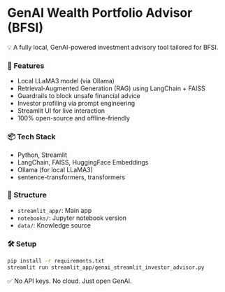 # GenAI Wealth Portfolio Advisor (BFSI)

💡 A fully local, GenAI-powered investment advisory tool tailored for BFSI.

### 🚀 Features
- Local LLaMA3 model (via Ollama)
- Retrieval-Augmented Generation (RAG) using LangChain + FAISS
- Guardrails to block unsafe financial advice
- Investor profiling via prompt engineering
- Streamlit UI for live interaction
- 100% open-source and offline-friendly

### 📦 Tech Stack
- Python, Streamlit
- LangChain, FAISS, HuggingFace Embeddings
- Ollama (for local LLaMA3)
- sentence-transformers, transformers

### 📂 Structure
- `streamlit_app/`: Main app
- `notebooks/`: Jupyter notebook version
- `data/`: Knowledge source

### 🛠️ Setup
```bash
pip install -r requirements.txt
streamlit run streamlit_app/genai_streamlit_investor_advisor.py
```

✅ No API keys. No cloud. Just open GenAI.
